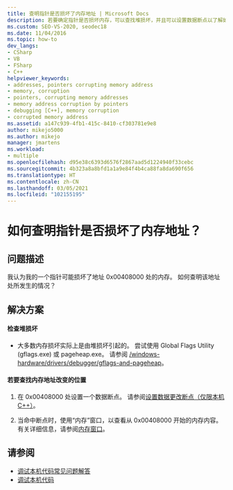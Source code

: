 ```yaml
---
title: 查明指针是否损坏了内存地址 | Microsoft Docs
description: 若要确定指针是否损坏内存，可以查找堆损坏，并且可以设置数据断点以了解如何修改某个值。
ms.custom: SEO-VS-2020, seodec18
ms.date: 11/04/2016
ms.topic: how-to
dev_langs:
- CSharp
- VB
- FSharp
- C++
helpviewer_keywords:
- addresses, pointers corrupting memory address
- memory, corruption
- pointers, corrupting memory addresses
- memory address corruption by pointers
- debugging [C++], memory corruption
- corrupted memory address
ms.assetid: a147c939-4fb1-415c-8410-cf303781e9e8
author: mikejo5000
ms.author: mikejo
manager: jmartens
ms.workload:
- multiple
ms.openlocfilehash: d95e38c6393d6576f2867aad5d1224940f33cebc
ms.sourcegitcommit: 4b323a8a8bfd1a1a9e84f4b4ca88fa8da690f656
ms.translationtype: HT
ms.contentlocale: zh-CN
ms.lasthandoff: 03/05/2021
ms.locfileid: "102155195"
---
```

# <a name="how-can-i-find-out-if-my-pointers-corrupt-a-memory-address"></a>如何查明指针是否损坏了内存地址？
## <a name="problem-description"></a>问题描述
 我认为我的一个指针可能损坏了地址 0x00408000 处的内存。 如何查明该地址处所发生的情况？

## <a name="solution"></a>解决方案

#### <a name="check-for-heap-corruption"></a>检查堆损坏

- 大多数内存损坏实际上是由堆损坏引起的。 尝试使用 Global Flags Utility (gflags.exe) 或 pageheap.exe。 请参阅 [/windows-hardware/drivers/debugger/gflags-and-pageheap](/windows-hardware/drivers/debugger/gflags-and-pageheap)。

#### <a name="to-find-where-the-memory-address-is-modified"></a>若要查找内存地址改变的位置

1. 在 0x00408000 处设置一个数据断点。 请参阅[设置数据更改断点（仅限本机 C++）](../debugger/using-breakpoints.md#BKMK_set_a_data_breakpoint_native_cplusplus)。

2. 当命中断点时，使用“内存”窗口，以查看从 0x00408000 开始的内存内容。 有关详细信息，请参阅[内存窗口](../debugger/memory-windows.md)。

## <a name="see-also"></a>请参阅
- [调试本机代码常见问题解答](../debugger/debugging-native-code-faqs.md)
- [调试本机代码](../debugger/debugging-native-code.md)
